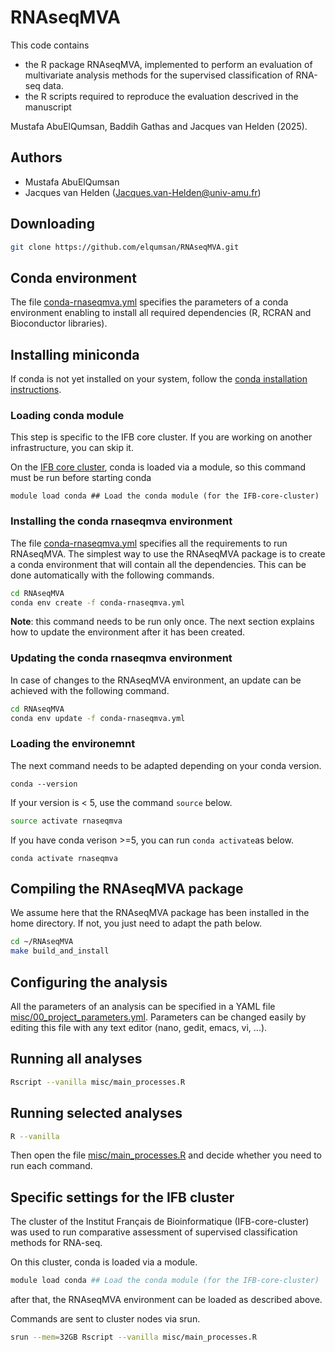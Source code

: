# RNAseqMVA

This code contains 
- the R package RNAseqMVA, implemented to perform an evaluation of multivariate analysis
methods for the supervised classification of RNA-seq data.
- the R scripts required to reproduce the evaluation descrived in the manuscript

Mustafa AbuElQumsan, Baddih Gathas and Jacques van Helden (2025). 

## Authors

- Mustafa AbuElQumsan 
- Jacques van Helden ([Jacques.van-Helden@univ-amu.fr](mailto:Jacques.van-Helden@univ-amu.fr))

## Downloading

```bash
git clone https://github.com/elqumsan/RNAseqMVA.git
```

## Conda environment

The file [conda-rnaseqmva.yml](conda-rnaseqmva.yml) specifies the parameters of a conda environment enabling to install all required dependencies (R, RCRAN and Bioconductor libraries).

## Installing miniconda

If conda is not yet installed on your system, follow the [conda installation instructions](https://docs.conda.io/projects/conda/en/latest/user-guide/install/). 


### Loading conda module 

This step is specific to the IFB core cluster. If you are working on another infrastructure, you can skip it. 

On the [IFB core cluster](https://www.france-bioinformatique.fr/cluster), conda is loaded via a module, so this command must be run before starting conda

```
module load conda ## Load the conda module (for the IFB-core-cluster)
```

### Installing the conda rnaseqmva environment

The file [conda-rnaseqmva.yml](conda-rnaseqmva.yml) specifies all the requirements to run RNAseqMVA. The simplest way to use the RNAseqMVA package is to create a conda environment that will contain all the dependencies. This can be done automatically with the following commands. 

```bash
cd RNAseqMVA
conda env create -f conda-rnaseqmva.yml
```

__Note__: this command needs to be run only once. The next section explains how to update the environment after it has been created. 

### Updating the conda rnaseqmva environment

In case of changes to the RNAseqMVA environment, an update can be
achieved with the following command. 

```bash
cd RNAseqMVA
conda env update -f conda-rnaseqmva.yml
```

### Loading the environemnt

The next command needs to be adapted depending on your conda version. 

```
conda --version
```

If your version is < 5, use the command `source` below.

```bash
source activate rnaseqmva
```

If you have conda verison >=5, you can run `conda activate`as below.

```
conda activate rnaseqmva
```


## Compiling the RNAseqMVA package

We assume here that the RNAseqMVA package has been installed in the
home directory. If not, you just need to adapt the path below.

```bash
cd ~/RNAseqMVA
make build_and_install
```

## Configuring the analysis

All the parameters of an analysis can be specified in a YAML file
[misc/00_project_parameters.yml](misc/00_project_parameters.yml). Parameters
can be changed easily by editing this file with any text editor (nano,
gedit, emacs, vi, ...).

## Running all analyses

```bash
Rscript --vanilla misc/main_processes.R
```


## Running selected analyses

```bash
R --vanilla
```

Then open the file [misc/main_processes.R](misc/main_processes.R) and
decide whether you need to run each command.

## Specific settings for the IFB cluster 

The cluster of the Institut Français de Bioinformatique (IFB-core-cluster) was used to run comparative assessment of supervised classification methods for RNA-seq.

On this cluster, conda is loaded via a module. 

```bash
module load conda ## Load the conda module (for the IFB-core-cluster)
```

after that, the RNAseqMVA environment can be loaded as described above. 

Commands are sent to cluster nodes via srun. 

```bash
srun --mem=32GB Rscript --vanilla misc/main_processes.R
```

